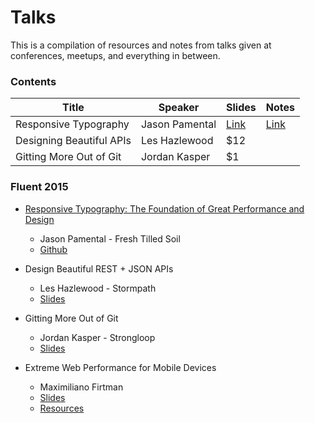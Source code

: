 # Talks
This is a compilation of resources and notes from talks given at conferences, meetups, and everything in between.

### Contents
| Title                      | Speaker         | Slides  | Notes |
| -------------------------- | --------------- | ------- | ----- |
| Responsive Typography      | Jason Pamental  | [Link](http://www.slideshare.net/stormpath/rest-jsonapis) | [Link](./fluent-2015/1-responsive-typography.md)|
| Designing Beautiful APIs   | Les Hazlewood   | $12     |
| Gitting More Out of Git    | Jordan Kasper   | $1      |

### Fluent 2015
* [Responsive Typography: The Foundation of Great Performance and Design](http://www.slideshare.net/stormpath/rest-jsonapis)
  * Jason Pamental - Fresh Tilled Soil
  * [Github](https://github.com/jeffersonlam/rwt-fluent)
* Design Beautiful REST + JSON APIs
  * Les Hazlewood - Stormpath
  * [Slides]()

* Gitting More Out of Git
  * Jordan Kasper - Strongloop
  * [Slides](http://jordankasper.com/git/#/)

* Extreme Web Performance for Mobile Devices
  * Maximiliano Firtman
  * [Slides](http://www.slideshare.net/firt/extreme-web-performance-for-mobile-device-fluent-2015)
  * [Resources](http://firtman.github.io/fluent/)
